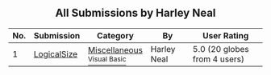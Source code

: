 ﻿<div align="center">

## All Submissions by Harley Neal

</div>

No.  | Submission | Category | By   | User Rating
---- | ---------- | -------- | ---- | -----------
1 | [LogicalSize<br />](https://github.com/Planet-Source-Code/harley-neal-logicalsize__1-5577) | [Miscellaneous<br /><sup>Visual Basic</sup>](../ByCategory/miscellaneous__1-1.md) | Harley Neal | 5.0 (20 globes from 4 users)
